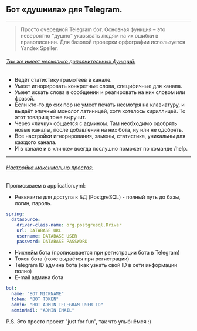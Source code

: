 ## Бот «душнила» для Telegram.

---

>Просто очередной Telegram бот. Основная функция – это невероятно "душно" указывать людям на их ошибки в правописании. Для базовой проверки орфографии используется Yandex Speller. 

###### <u>Так же имеет несколько дополнительных функций:</u>
* Ведёт статистику грамотеев в канале.
* Умеет игнорировать конкретные слова, специфичные для канала.
* Умеет искать слова в сообщении и реагировать на них словом или фразой.
* Если кто-то до сих пор не умеет печать несмотря на клавиатуру, и выдаёт эпичный монолог латиницей, хотя хотелось кириллицей. То этот товарищ тоже выручит.
* Через «личку» общается с админом. Там необходимо одобрять новые каналы, после добавления на них бота, ну или не одобрять.
* Все настройки игнорирования, замены, статистика, уникальны для каждого канала.
* И в канале и в «личке» всегда послушно поможет по команде /help.

***

###### <u>Настройка максимально простая:</u>
Прописываем в application.yml:
* Реквизиты для доступа к БД (PostgreSQL) - полный путь до базы, логин, пароль.

``` yaml
spring:
  datasource:
    driver-class-name: org.postgresql.Driver
    url: DATABASE URL
    username: DATABASE USER
    password: DATABASE PASSWORD
```

* Никнейм бота (прописывается при регистрации бота в Telegram)
* Токен бота (тоже выдаётся при регистрации)
* Telegram ID админа бота (как узнать свой ID в сети информации полно)
* E-mail админа бота

``` yaml
bot:
  name: "BOT NICKNAME"
  token: "BOT TOKEN"
  admin: "BOT ADMIN TELEGRAM USER ID"
  adminMail: "ADMIN EMAIL"
```

P.S. Это просто проект "just for fun", так что улыбнёмся :)